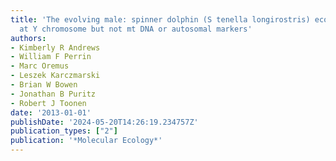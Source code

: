 ```yaml
---
title: 'The evolving male: spinner dolphin (S tenella longirostris) ecotypes are divergent
  at Y chromosome but not mt DNA or autosomal markers'
authors:
- Kimberly R Andrews
- William F Perrin
- Marc Oremus
- Leszek Karczmarski
- Brian W Bowen
- Jonathan B Puritz
- Robert J Toonen
date: '2013-01-01'
publishDate: '2024-05-20T14:26:19.234757Z'
publication_types: ["2"]
publication: '*Molecular Ecology*'
---
```

